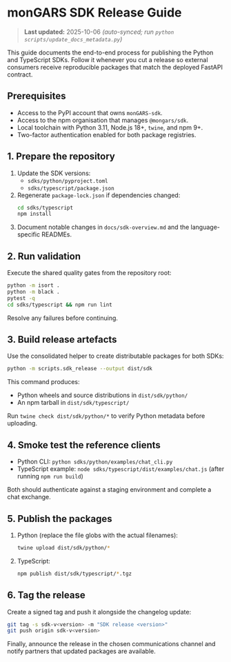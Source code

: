 # monGARS SDK Release Guide

> **Last updated:** 2025-10-06 _(auto-synced; run `python scripts/update_docs_metadata.py`)_

This guide documents the end-to-end process for publishing the Python and
TypeScript SDKs. Follow it whenever you cut a release so external consumers
receive reproducible packages that match the deployed FastAPI contract.

## Prerequisites
- Access to the PyPI account that owns `monGARS-sdk`.
- Access to the npm organisation that manages `@mongars/sdk`.
- Local toolchain with Python 3.11, Node.js 18+, `twine`, and npm 9+.
- Two-factor authentication enabled for both package registries.

## 1. Prepare the repository
1. Update the SDK versions:
   - `sdks/python/pyproject.toml`
   - `sdks/typescript/package.json`
2. Regenerate `package-lock.json` if dependencies changed:
   ```bash
   cd sdks/typescript
   npm install
   ```
3. Document notable changes in `docs/sdk-overview.md` and the language-specific
   READMEs.

## 2. Run validation
Execute the shared quality gates from the repository root:

```bash
python -m isort .
python -m black .
pytest -q
cd sdks/typescript && npm run lint
```

Resolve any failures before continuing.

## 3. Build release artefacts
Use the consolidated helper to create distributable packages for both SDKs:

```bash
python -m scripts.sdk_release --output dist/sdk
```

This command produces:
- Python wheels and source distributions in `dist/sdk/python/`
- An npm tarball in `dist/sdk/typescript/`

Run `twine check dist/sdk/python/*` to verify Python metadata before uploading.

## 4. Smoke test the reference clients
- Python CLI: `python sdks/python/examples/chat_cli.py`
- TypeScript example: `node sdks/typescript/dist/examples/chat.js` (after running `npm run build`)

Both should authenticate against a staging environment and complete a chat
exchange.

## 5. Publish the packages
1. Python (replace the file globs with the actual filenames):
   ```bash
   twine upload dist/sdk/python/*
   ```
2. TypeScript:
   ```bash
   npm publish dist/sdk/typescript/*.tgz
   ```

## 6. Tag the release
Create a signed tag and push it alongside the changelog update:

```bash
git tag -s sdk-v<version> -m "SDK release <version>"
git push origin sdk-v<version>
```

Finally, announce the release in the chosen communications channel and notify
partners that updated packages are available.
